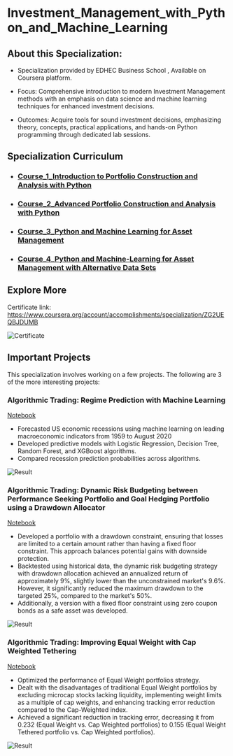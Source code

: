 # Investment_Management_with_Python_and_Machine_Learning


## About this Specialization:

+ Specialization provided by EDHEC Business School , Available on Coursera platform.

+ Focus: Comprehensive introduction to modern Investment Management methods with an emphasis on data science and machine learning techniques for enhanced investment decisions.

+ Outcomes: Acquire tools for sound investment decisions, emphasizing theory, concepts, practical applications, and hands-on Python programming through dedicated lab sessions.



## Specialization Curriculum
+ ### [Course_1_Introduction to Portfolio Construction and Analysis with Python](https://github.com/ktchan33GBC/Investment_Management_with_Python_and_Machine_Learning/tree/main/Course_1_Introduction%20to%20Portfolio%20Construction%20and%20Analysis%20with%20Python)
+ ### [Course_2_Advanced Portfolio Construction and Analysis with Python](https://github.com/ktchan33GBC/Investment_Management_with_Python_and_Machine_Learning/tree/main/Course_2_Advanced%20Portfolio%20Construction%20and%20Analysis%20with%20Python)
+ ### [Course_3_Python and Machine Learning for Asset Management](https://github.com/ktchan33GBC/Investment_Management_with_Python_and_Machine_Learning/tree/main/Course_3_Python%20and%20Machine%20Learning%20for%20Asset%20Management)
+ ### [Course_4_Python and Machine-Learning for Asset Management with Alternative Data Sets](https://github.com/ktchan33GBC/Investment_Management_with_Python_and_Machine_Learning/tree/main/Course_4_Python%20and%20Machine-Learning%20for%20Asset%20Management%20with%20Alternative%20Data%20Sets)

## Explore More
Certificate link: https://www.coursera.org/account/accomplishments/specialization/ZG2UEQBJDUMB

![Certificate](https://github.com/ktchan33GBC/Investment_Management_with_Python_and_Machine_Learning/blob/main/img/Specialization_Certificate_Coursera_Investment%20Management%20with%20Python%20and%20Machine%20Learning%20Specialization.jpg)

<!-- USAGE EXAMPLES -->

## Important Projects

This specialization involves working on a few projects. The following are 3 of the more interesting projects:





### Algorithmic Trading: Regime Prediction with Machine Learning
[Notebook](https://github.com/ktchan33GBC/Investment_Management_with_Python_and_Machine_Learning/blob/main/Course_3_Python%20and%20Machine%20Learning%20for%20Asset%20Management/notebook/Lab_5_Regime_Prediction_with_ML/Part3.ipynb)


+ Forecasted US economic recessions using machine learning on leading macroeconomic indicators from 1959 to August 2020
+ Developed predictive models with Logistic Regression, Decision Tree, Random Forest, and XGBoost algorithms.
+ Compared recession prediction probabilities across algorithms.


![Result](https://github.com/ktchan33GBC/Investment_Management_with_Python_and_Machine_Learning/blob/main/img/result_Regime_Prediction_with_ML.png)


### Algorithmic Trading: Dynamic Risk Budgeting between Performance Seeking Portfolio and Goal Hedging Portfolio using a Drawdown Allocator

[Notebook](https://github.com/ktchan33GBC/Investment_Management_with_Python_and_Machine_Learning/blob/main/Course_1_Introduction%20to%20Portfolio%20Construction%20and%20Analysis%20with%20Python/Notebook/Lab129_Dynamic_risk_budgeting_between_PSP_%26_LHP.ipynb)


+ Developed a portfolio with a drawdown constraint, ensuring that losses are limited to a certain amount rather than having a fixed floor constraint. This approach balances potential gains with downside protection.
+ Backtested using historical data, the dynamic risk budgeting strategy with drawdown allocation achieved an annualized return of approximately 9%, slightly lower than the unconstrained market's 9.6%. However, it significantly reduced the maximum drawdown to the targeted 25%, compared to the market's 50%.
+ Additionally, a version with a fixed floor constraint using zero coupon bonds as a safe asset was developed.

![Result](https://github.com/ktchan33GBC/Investment_Management_with_Python_and_Machine_Learning/blob/main/img/result_Backtest_Dynamic_Risk_Budgeting_Drawdown_Allocator.png)

### Algorithmic Trading:  Improving Equal Weight with Cap Weighted Tethering


[Notebook](https://github.com/ktchan33GBC/Investment_Management_with_Python_and_Machine_Learning/blob/main/Course_2_Advanced%20Portfolio%20Construction%20and%20Analysis%20with%20Python/notebook/Lab204_Backtesting_EW_vs_CW.ipynb) 

+ Optimized the performance of Equal Weight portfolios strategy.
+ Dealt with the disadvantages of traditional Equal Weight portfolios by excluding microcap stocks lacking liquidity, implementing weight limits as a multiple of cap weights, and enhancing tracking error reduction compared to the Cap-Weighted index.
+ Achieved a significant reduction in tracking error, decreasing it from 0.232 (Equal Weight vs. Cap Weighted portfolios) to 0.155 (Equal Weight Tethered portfolio vs. Cap Weighted portfolios).


![Result](https://github.com/ktchan33GBC/Investment_Management_with_Python_and_Machine_Learning/blob/main/img/result_Backtest_Improving_EW_with_CapWeight_Tethering.png)

